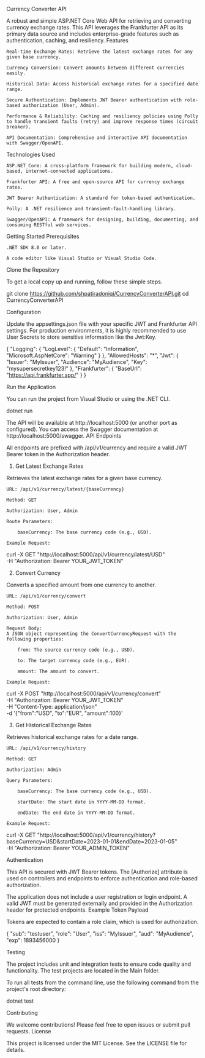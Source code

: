 Currency Converter API

A robust and simple ASP.NET Core Web API for retrieving and converting currency exchange rates. This API leverages the Frankfurter API as its primary data source and includes enterprise-grade features such as authentication, caching, and resiliency.
Features

    Real-time Exchange Rates: Retrieve the latest exchange rates for any given base currency.

    Currency Conversion: Convert amounts between different currencies easily.

    Historical Data: Access historical exchange rates for a specified date range.

    Secure Authentication: Implements JWT Bearer authentication with role-based authorization (User, Admin).

    Performance & Reliability: Caching and resiliency policies using Polly to handle transient faults (retry) and improve response times (circuit breaker).

    API Documentation: Comprehensive and interactive API documentation with Swagger/OpenAPI.

Technologies Used

    ASP.NET Core: A cross-platform framework for building modern, cloud-based, internet-connected applications.

    Frankfurter API: A free and open-source API for currency exchange rates.

    JWT Bearer Authentication: A standard for token-based authentication.

    Polly: A .NET resilience and transient-fault-handling library.

    Swagger/OpenAPI: A framework for designing, building, documenting, and consuming RESTful web services.

Getting Started
Prerequisites

    .NET SDK 8.0 or later.

    A code editor like Visual Studio or Visual Studio Code.

Clone the Repository

To get a local copy up and running, follow these simple steps.

git clone https://github.com/shpatiradoniqi/CurrencyConverterAPI.git
cd CurrencyConverterAPI

Configuration

Update the appsettings.json file with your specific JWT and Frankfurter API settings. For production environments, it is highly recommended to use User Secrets to store sensitive information like the Jwt:Key.

{
  "Logging": {
    "LogLevel": {
      "Default": "Information",
      "Microsoft.AspNetCore": "Warning"
    }
  },
  "AllowedHosts": "*",
  "Jwt": {
    "Issuer": "MyIssuer",
    "Audience": "MyAudience",
    "Key": "mysupersecretkey123!"
  },
  "Frankfurter": {
    "BaseUrl": "https://api.frankfurter.app/"
  }
}

Run the Application

You can run the project from Visual Studio or using the .NET CLI.

dotnet run

The API will be available at http://localhost:5000 (or another port as configured). You can access the Swagger documentation at http://localhost:5000/swagger.
API Endpoints

All endpoints are prefixed with /api/v1/currency and require a valid JWT Bearer token in the Authorization header.
1. Get Latest Exchange Rates

Retrieves the latest exchange rates for a given base currency.

    URL: /api/v1/currency/latest/{baseCurrency}

    Method: GET

    Authorization: User, Admin

    Route Parameters:

        baseCurrency: The base currency code (e.g., USD).

    Example Request:

curl -X GET "http://localhost:5000/api/v1/currency/latest/USD" \
-H "Authorization: Bearer YOUR_JWT_TOKEN"

2. Convert Currency

Converts a specified amount from one currency to another.

    URL: /api/v1/currency/convert

    Method: POST

    Authorization: User, Admin

    Request Body:
    A JSON object representing the ConvertCurrencyRequest with the following properties:

        from: The source currency code (e.g., USD).

        to: The target currency code (e.g., EUR).

        amount: The amount to convert.

    Example Request:

curl -X POST "http://localhost:5000/api/v1/currency/convert" \
-H "Authorization: Bearer YOUR_JWT_TOKEN" \
-H "Content-Type: application/json" \
-d '{"from":"USD", "to":"EUR", "amount":100}'

3. Get Historical Exchange Rates

Retrieves historical exchange rates for a date range.

    URL: /api/v1/currency/history

    Method: GET

    Authorization: Admin

    Query Parameters:

        baseCurrency: The base currency code (e.g., USD).

        startDate: The start date in YYYY-MM-DD format.

        endDate: The end date in YYYY-MM-DD format.

    Example Request:

curl -X GET "http://localhost:5000/api/v1/currency/history?baseCurrency=USD&startDate=2023-01-01&endDate=2023-01-05" \
-H "Authorization: Bearer YOUR_ADMIN_TOKEN"

Authentication

This API is secured with JWT Bearer tokens. The [Authorize] attribute is used on controllers and endpoints to enforce authentication and role-based authorization.

The application does not include a user registration or login endpoint. A valid JWT must be generated externally and provided in the Authorization header for protected endpoints.
Example Token Payload

Tokens are expected to contain a role claim, which is used for authorization.

{
  "sub": "testuser",
  "role": "User",
  "iss": "MyIssuer",
  "aud": "MyAudience",
  "exp": 1893456000
}

Testing

The project includes unit and integration tests to ensure code quality and functionality. The test projects are located in the Main folder.

To run all tests from the command line, use the following command from the project's root directory:

dotnet test

Contributing

We welcome contributions! Please feel free to open issues or submit pull requests.
License

This project is licensed under the MIT License. See the LICENSE file for details.